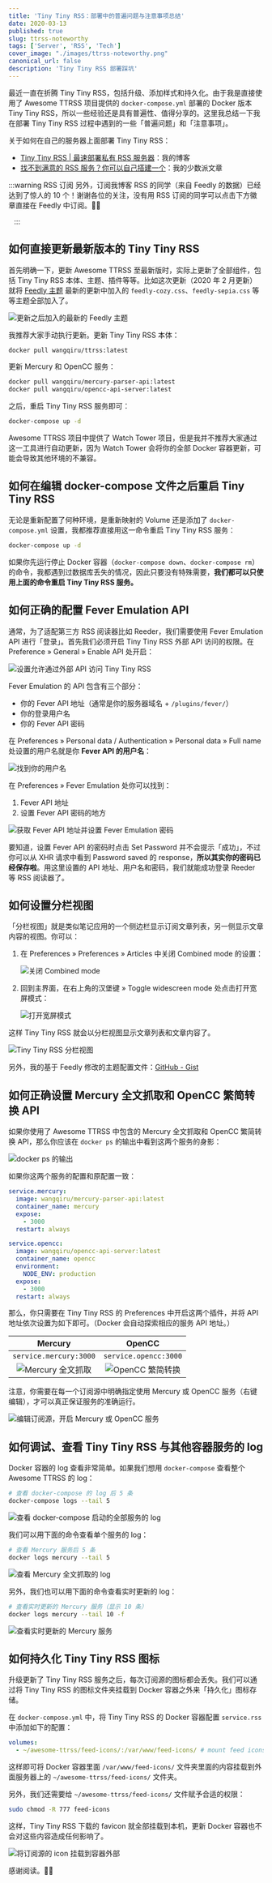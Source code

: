 ```yaml
---
title: 'Tiny Tiny RSS：部署中的普遍问题与注意事项总结'
date: 2020-03-13
published: true
slug: ttrss-noteworthy
tags: ['Server', 'RSS', 'Tech']
cover_image: "./images/ttrss-noteworthy.png"
canonical_url: false
description: 'Tiny Tiny RSS 部署踩坑'
---
```


最近一直在折腾 Tiny Tiny RSS，包括升级、添加样式和持久化。由于我是直接使用了 Awesome TTRSS 项目提供的 `docker-compose.yml` 部署的 Docker 版本 Tiny Tiny RSS，所以一些经验还是具有普遍性、值得分享的。这里我总结一下我在部署 Tiny Tiny RSS 过程中遇到的一些「普遍问题」和「注意事项」。

关于如何在自己的服务器上面部署 Tiny Tiny RSS：

- [Tiny Tiny RSS | 最速部署私有 RSS 服务器](https://blog.spencerwoo.com/2019/11/tiny-tiny-rss/)：我的博客
- [找不到满意的 RSS 服务？你可以自己搭建一个](https://sspai.com/post/57498)：我的少数派文章

:::warning RSS 订阅
另外，订阅我博客 RSS 的同学（来自 Feedly 的数据）已经达到了惊人的 10 个！谢谢各位的关注，没有用 RSS 订阅的同学可以点击下方徽章直接在 Feedly 中订阅。🙇‍♂️

<a href="https://blog.spencerwoo.com/feed.xml"><img src="https://img.shields.io/badge/subscribe%20via-RSS-ffa500?logo=rss&style=for-the-badge" alt="" style="display: inline; margin: 0 0.1rem 0 0; width: auto;"></a>
<a href="https://feedly.com/i/subscription/feed%2Fhttps%3A%2F%2Fblog.spencerwoo.com%2Fposts%2Findex.xml"><img src="https://img.shields.io/badge/dynamic/json?color=2bb24c&amp;label=subscribers&amp;query=%24.source.subscribers&amp;url=https%3A%2F%2Ffeedly.com%2Fv3%2Frecommendations%2Ffeeds%2Ffeed%252Fhttps%253A%252F%252Fblog.spencerwoo.com%252Fposts%252Findex.xml&amp;logo=feedly&style=for-the-badge" alt="" style="display: inline; margin: 0 0.1rem 0 0; width: auto;"></a>
:::

## 如何直接更新最新版本的 Tiny Tiny RSS

首先明确一下，更新 Awesome TTRSS 至最新版时，实际上更新了全部组件，包括 Tiny Tiny RSS 本体、主题、插件等等。比如这次更新（2020 年 2 月更新）就将 [Feedly 主题](https://github.com/levito/tt-rss-feedly-theme) 最新的更新中加入的 `feedly-cozy.css`、`feedly-sepia.css` 等等主题全部加入了。

![更新之后加入的最新的 Feedly 主题](https://cdn.spencer.felinae98.cn/blog/2020/07/20200722-220455.png)

我推荐大家手动执行更新。更新 Tiny Tiny RSS 本体：

```bash
docker pull wangqiru/ttrss:latest
```

更新 Mercury 和 OpenCC 服务：

```bash
docker pull wangqiru/mercury-parser-api:latest
docker pull wangqiru/opencc-api-server:latest
```

之后，重启 Tiny Tiny RSS 服务即可：

```bash
docker-compose up -d
```

Awesome TTRSS 项目中提供了 Watch Tower 项目，但是我并不推荐大家通过这一工具进行自动更新，因为 Watch Tower 会将你的全部 Docker 容器更新，可能会导致其他环境的不兼容。

## 如何在编辑 docker-compose 文件之后重启 Tiny Tiny RSS

无论是重新配置了何种环境，是重新映射的 Volume 还是添加了 `docker-compose.yml` 设置，我都推荐直接用这一命令重启 Tiny Tiny RSS 服务：

```bash
docker-compose up -d
```

如果你先运行停止 Docker 容器（`docker-compose down`、`docker-compose rm`）的命令，我都遇到过数据库丢失的情况，因此只要没有特殊需要，**我们都可以只使用上面的命令重启 Tiny Tiny RSS 服务。**

## 如何正确的配置 Fever Emulation API

通常，为了适配第三方 RSS 阅读器比如 Reeder，我们需要使用 Fever Emulation API 进行「登录」。首先我们必须开启 Tiny Tiny RSS 外部 API 访问的权限。在 Preference » General » Enable API 处开启：

![设置允许通过外部 API 访问 Tiny Tiny RSS](https://cdn.spencer.felinae98.cn/blog/2020/07/20200722-220455-1.png)

Fever Emulation 的 API 包含有三个部分：

- 你的 Fever API 地址（通常是你的服务器域名 + `/plugins/fever/`）
- 你的登录用户名
- 你的 Fever API 密码

在 Preferences » Personal data / Authentication » Personal data » Full name 处设置的用户名就是你 **Fever API 的用户名**：

![找到你的用户名](https://cdn.spencer.felinae98.cn/blog/2020/07/20200722-220455-2.png)

在 Preferences » Fever Emulation 处你可以找到：

1. Fever API 地址
2. 设置 Fever API 密码的地方

![获取 Fever API 地址并设置 Fever Emulation 密码](https://cdn.spencer.felinae98.cn/blog/2020/07/20200722-220455-3.png)

要知道，设置 Fever API 的密码时点击 Set Password 并不会提示「成功」，不过你可以从 XHR 请求中看到 Password saved 的 response，**所以其实你的密码已经保存啦**。用这里设置的 API 地址、用户名和密码，我们就能成功登录 Reeder 等 RSS 阅读器了。

## 如何设置分栏视图

「分栏视图」就是类似笔记应用的一个侧边栏显示订阅文章列表，另一侧显示文章内容的视图。你可以：

1. 在 Preferences » Preferences » Articles 中关闭 Combined mode 的设置：

   ![关闭 Combined mode](https://cdn.spencer.felinae98.cn/blog/2020/07/20200722-220455-4.png)

2. 回到主界面，在右上角的汉堡键 » Toggle widescreen mode 处点击打开宽屏模式：

   ![打开宽屏模式](https://cdn.spencer.felinae98.cn/blog/2020/07/20200722-220455-5.png)

这样 Tiny Tiny RSS 就会以分栏视图显示文章列表和文章内容了。

![Tiny Tiny RSS 分栏视图](https://cdn.spencer.felinae98.cn/blog/2020/07/20200722-220455-6.png)

另外，我的基于 Feedly 修改的主题配置文件：[GitHub - Gist](https://gist.github.com/spencerwooo/7a373a3c921a50953ec12f329452ee27)

## 如何正确设置 Mercury 全文抓取和 OpenCC 繁简转换 API

如果你使用了 Awesome TTRSS 中包含的 Mercury 全文抓取和 OpenCC 繁简转换 API，那么你应该在 `docker ps` 的输出中看到这两个服务的身影：

![docker ps 的输出](https://cdn.spencer.felinae98.cn/blog/2020/07/20200722-220455-7.png)

如果你这两个服务的配置和原配置一致：

```yaml
service.mercury:
  image: wangqiru/mercury-parser-api:latest
  container_name: mercury
  expose:
    - 3000
  restart: always

service.opencc:
  image: wangqiru/opencc-api-server:latest
  container_name: opencc
  environment:
    NODE_ENV: production
  expose:
    - 3000
  restart: always
```

那么，你只需要在 Tiny Tiny RSS 的 Preferences 中开启这两个插件，并将 API 地址依次设置为如下即可。（Docker 会自动探索相应的服务 API 地址。）

|                                               Mercury                                               |                                               OpenCC                                               |
| :-------------------------------------------------------------------------------------------------: | :------------------------------------------------------------------------------------------------: |
|                                       `service.mercury:3000`                                        |                                       `service.opencc:3000`                                        |
| ![Mercury 全文抓取](https://cdn.spencer.felinae98.cn/blog/2020/07/Snipaste_2020-07-22_22-13-39.png) | ![OpenCC 繁简转换](https://cdn.spencer.felinae98.cn/blog/2020/07/Snipaste_2020-07-22_22-14-10.png) |

注意，你需要在每一个订阅源中明确指定使用 Mercury 或 OpenCC 服务（右键编辑），才可以真正保证服务的准确运行。

![编辑订阅源，开启 Mercury 或 OpenCC 服务](https://cdn.spencer.felinae98.cn/blog/2020/07/20200722-220455-9.png)

## 如何调试、查看 Tiny Tiny RSS 与其他容器服务的 log

Docker 容器的 log 查看非常简单。如果我们想用 `docker-compose` 查看整个 Awesome TTRSS 的 log：

```bash
# 查看 docker-compose 的 log 后 5 条
docker-compose logs --tail 5
```

![查看 docker-compose 启动的全部服务的 log](https://cdn.spencer.felinae98.cn/blog/2020/07/20200722-220455-10.png)

我们可以用下面的命令查看单个服务的 log：

```bash
# 查看 Mercury 服务后 5 条
docker logs mercury --tail 5
```

![查看 Mercury 全文抓取的 log](https://cdn.spencer.felinae98.cn/blog/2020/07/20200722-220455-11.png)

另外，我们也可以用下面的命令查看实时更新的 log：

```bash
# 查看实时更新的 Mercury 服务（显示 10 条）
docker logs mercury --tail 10 -f
```

![查看实时更新的 Mercury 服务](https://cdn.spencer.felinae98.cn/blog/2020/07/20200722-220455-12.png)

## 如何持久化 Tiny Tiny RSS 图标

升级更新了 Tiny Tiny RSS 服务之后，每次订阅源的图标都会丢失。我们可以通过将 Tiny Tiny RSS 的图标文件夹挂载到 Docker 容器之外来「持久化」图标存储。

在 `docker-compose.yml` 中，将 Tiny Tiny RSS 的 Docker 容器配置 `service.rss` 中添加如下的配置：

```yaml
volumes:
  - ~/awesome-ttrss/feed-icons/:/var/www/feed-icons/ # mount feed icons to local machine
```

这样即可将 Docker 容器里面 `/var/www/feed-icons/` 文件夹里面的内容挂载到外面服务器上的 `~/awesome-ttrss/feed-icons/` 文件夹。

另外，我们还需要给 `~/awesome-ttrss/feed-icons/` 文件赋予合适的权限：

```bash
sudo chmod -R 777 feed-icons
```

这样，Tiny Tiny RSS 下载的 favicon 就全部挂载到本机，更新 Docker 容器也不会对这些内容造成任何影响了。

![将订阅源的 icon 挂载到容器外部](https://cdn.spencer.felinae98.cn/blog/2020/07/20200722-220455-13.png)

感谢阅读。🙇‍♂️
